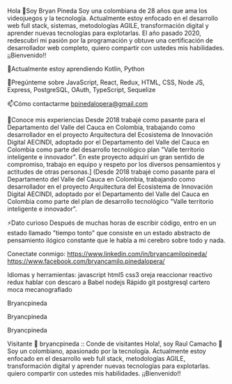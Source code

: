 
Hola 👋Soy Bryan Pineda
Soy una colombiana de 28 años que ama los videojuegos y la tecnología. Actualmente estoy enfocado en el desarrollo web full stack, sistemas, metodologías AGILE, transformación digital y aprender nuevas tecnologías para explotarlas. El año pasado 2020, redescubrí mi pasión por la programación y obtuve una certificación de desarrollador web completo, quiero compartir con ustedes mis habilidades. ¡¡Bienvenido!!







🌱Actualmente estoy aprendiendo Kotlin, Python

💬Pregúnteme sobre JavaScript, React, Redux, HTML, CSS, Node JS, Express, PostgreSQL, OAuth, TypeScript, Sequelize

📫Cómo contactarme bpinedalopera@gmail.com

📄Conoce mis experiencias Desde 2018 trabajé como pasante para el Departamento del Valle del Cauca en Colombia, trabajando como desarrollador en el proyecto Arquitectura del Ecosistema de Innovación Digital AECINDI, adoptado por el Departamento del Valle del Cauca en Colombia como parte del desarrollo tecnológico plan "Valle territorio inteligente e innovador". En este proyecto adquirí un gran sentido de compromiso, trabajo en equipo y respeto por los diversos pensamientos y actitudes de otras personas.] (Desde 2018 trabajé como pasante para el Departamento del Valle del Cauca en Colombia, trabajando como desarrollador en el proyecto Arquitectura del Ecosistema de Innovación Digital AECINDI, adoptado por el Departamento del Valle del Cauca en Colombia como parte del plan de desarrollo tecnológico "Valle territorio inteligente e innovador".

⚡Dato curioso Después de muchas horas de escribir código, entro en un estado llamado "tiempo tonto" que consiste en un estado abstracto de pensamiento ilógico constante que le habla a mi cerebro sobre todo y nada.

Conectate conmigo:
https://www.linkedin.com/in/bryancamilopineda/ https://www.facebook.com/bryancamilo.pinedalopera/

Idiomas y herramientas:
javascript html5 css3 oreja reaccionar reactivo redux hablar con descaro a Babel nodejs Rápido git postgresql cartero moca mecanografiado

Bryancpineda


 Bryancpineda

Bryancpineda


Visitante 👀
bryancpineda :: Conde de visitantes                                                               Hola!, soy Raul Camacho 👋
Soy un colombiano, apasionado por la tecnología. Actualmente estoy enfocado en el desarrollo web full stack, metodologías AGILE, transformación digital y aprender nuevas tecnologías para explotarlas.  quiero compartir con ustedes mis habilidades.
                                                                    ¡¡Bienvenido!!
<!--
**Nestrra/nestrra** is a ✨ _special_ ✨ repository because its `README.md` (this file) appears on your GitHub profile.

Here are some ideas to get you started:

- 🔭 I’m currently working on ...

        

- 🌱 I’m currently learning ...
- 👯 I’m looking to collaborate on ...
- 🤔 I’m looking for help with ...
- 💬 Ask me about ...
- 📫 How to reach me: ...
- 😄 Pronouns: ...
- ⚡ Fun fact: ...
-->
